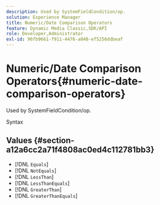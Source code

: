 ```yaml
---
description: Used by SystemFieldCondition/op.
solution: Experience Manager
title: Numeric/Date Comparison Operators
feature: Dynamic Media Classic,SDK/API
role: Developer,Administrator
exl-id: 96fb9661-f911-4476-a848-ef5256ddbeaf
---
```

# Numeric/Date Comparison Operators{#numeric-date-comparison-operators}

Used by SystemFieldCondition/op.

 Syntax 

## Values {#section-a12a6cc2a71f4808ac0ed4c112781bb3}

* [!DNL `Equals`] 
* [!DNL `NotEquals`] 
* [!DNL `LessThan`] 
* [!DNL `LessThanEquals`] 
* [!DNL `GreaterThan`] 
* [!DNL `GreaterThanEquals`]
